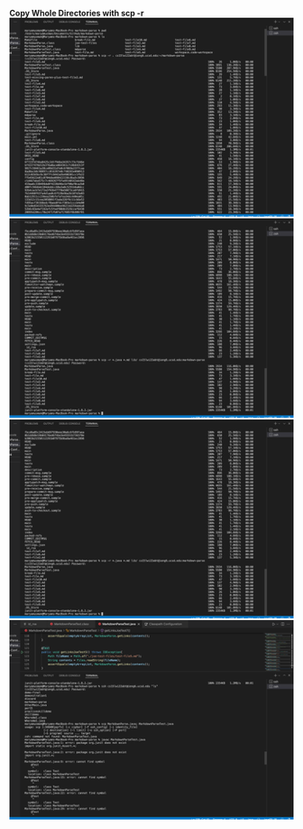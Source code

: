 **Copy Whole Directories with scp -r**
![Image](md.png) 
![Image](md2.png)
![Image](md2.png)
![Image](md3.png)


